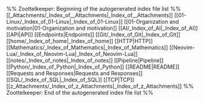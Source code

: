 %% Zoottelkeeper: Beginning of the autogenerated index file list  %%
 [[_Attachments/_Index_of__Attachments|_Index_of__Attachments]]
 [[01-Linux/_Index_of_01-Linux|_Index_of_01-Linux]]
 [[01-Organization and motivation|01-Organization and motivation]]
 [[AI/_Index_of_AI|_Index_of_AI]]
 [[API|API]]
 [[Endpoints|Endpoints]]
 [[Git/_Index_of_Git|_Index_of_Git]]
 [[home/_Index_of_home|_Index_of_home]]
 [[HTTP|HTTP]]
 [[Mathematics/_Index_of_Mathematics|_Index_of_Mathematics]]
 [[Neovim-Lua/_Index_of_Neovim-Lua|_Index_of_Neovim-Lua]]
 [[notes/_Index_of_notes|_Index_of_notes]]
 [[Pipeline|Pipeline]]
 [[Python/_Index_of_Python|_Index_of_Python]]
 [[README|README]]
 [[Requests and Responses|Requests and Responses]]
 [[SQL/_Index_of_SQL|_Index_of_SQL]]
 [[TCP|TCP]]
 [[z_Attachments/_Index_of_z_Attachments|_Index_of_z_Attachments]]
%% Zoottelkeeper: End of the autogenerated index file list  %%

